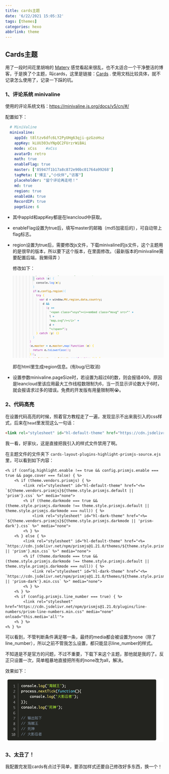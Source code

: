 ```yaml
---
title: cards主题
date: '6/22/2021 15:05:32'
tags: [themes]
categories: hexo
abbrlink: theme
---
```


## Cards主题

用了一段时间花里胡哨的	[Matery](https://github.com/blinkfox/hexo-theme-matery)	感觉看起来很乱，也不太适合一个干净整洁的博客，于是换了个主题，叫cards，这里是链接：[Cards](https://theme-cards.ichr.me/)   . 使用文档比较具体，就不记录怎么使用了，记录一下踩的坑。

### 1、评论系统 minivaline

使用的评论系统文档：https://minivaline.js.org/docs/v5/cn/#/

配置如下：

```yaml
  # MiniValine
  minivaline:  
    appId: t8ltzv6dfc6LY2PyUHg63qji-gzGzoHsz
    appKey: kLUU303uYNpQC2FUrzrWiBAi
    mode: xCss    #xCss
    avatarD: retro
    math: true
    enableFlag: true
    master: ['85947f1b17a8c872e90bc01764a99268']
    tagMeta: ['博主',"小伙伴","访客"]
    placeholder: "留个评论再走吧！"
    md: true
    region: true
    enableUA: true
    RecordIP: true
    pageSize: 6
```



- 其中appId和appKey都是在leancloud中获取。

- enableFlag设置为true后，填写master的邮箱（md5加密后的），可自动带上flag标志。

- region设置为true后，需要修改js文件，下载minivaline的js文件，这个主题用的是很早的版本，所以要下这个版本，在里面修改。（最新版本的minivaline需要配置后端，我懒得弄 ）

  修改如下：

  ![miniValine](/img/post/miniValine.png)

  即在html里生成region信息。(有bug/已取消)

- 设置参数minivaline.pageSize时，若设置为超过6的数，则会报错409。原因是leancloud里该应用最大工作线程数限制为6，当一页显示评论数大于6时，就会报请求过多的错误。免费的开发版有用量限制啊😭。

### 2、代码高亮

在设置代码高亮的时候，照着官方教程走了一遍，发现显示不出来我引入的css样式，后来在`head`里发现这么一句话：

```html
<link rel="stylesheet" id="hl-default-theme" href="https://cdn.jsdelivr.net/npm/prismjs@1.21.0/themes/prism-okaidia.min.css" media="none">
```

我一看，好家伙，这是直接把我引入的样式文件禁用了啊。

在主题文件的文件夹下 `cards-layout-plugins-highlight-prismjs-source.ejs`里，可以看到如下内容：

```ejs
<% if (config.highlight.enable !== true && config.prismjs.enable === true && page.cover === false) { %>
    <% if (theme.vendors.prismjs) { %>
        <link rel="stylesheet" id="hl-default-theme" href="<%= `${theme.vendors.prismjs}${theme.style.prismjs.default || 'prism'}.css` %>" media="none">
        <% if (theme.darkmode === true && (theme.style.prismjs.darkmode !== theme.style.prismjs.default || theme.style.prismjs.darkmode === null)) { %>
            <link rel="stylesheet" id="hl-dark-theme" href="<%= `${theme.vendors.prismjs}${theme.style.prismjs.darkmode || 'prism-dark'}.css` %>" media="none">
        <% } %>
    <% } else { %>
        <link rel="stylesheet" id="hl-default-theme" href="<%= `https://cdn.jsdelivr.net/npm/prismjs@1.21.0/themes/${theme.style.prismjs.default || 'prism'}.min.css` %>" media="none">
        <% if (theme.darkmode === true && (theme.style.prismjs.darkmode !== theme.style.prismjs.default || theme.style.prismjs.darkmode === null)) { %>
            <link rel="stylesheet" id="hl-dark-theme" href="<%= `https://cdn.jsdelivr.net/npm/prismjs@1.21.0/themes/${theme.style.prismjs.darkmode || 'prism-dark'}.min.css` %>" media="none">
        <% } %>
    <% } %>
    <% if (config.prismjs.line_number === true) { %>
        <link rel="stylesheet" href="https://cdn.jsdelivr.net/npm/prismjs@1.21.0/plugins/line-numbers/prism-line-numbers.min.css" media="none" onload="this.media='all'">
    <% } %>
<% } %>
```

可以看到，不管判断条件满足哪一条，最终的media都会被设置为none（除了line_number），所以之前不管我怎么设置，都只能显示line_number的样式。

不知道是不是官方的问题，不过不重要，下载下来这个主题，那他就是我的了。反正只设置一次，简单粗暴地直接把所有的none改为all，解决。

效果如下：

![highLight](/img/post/cardsHightlight.png)

### 3、太丑了！

我配置完发现cards有点过于简单，要添加样式还要自己修改好多东西，换一个！
